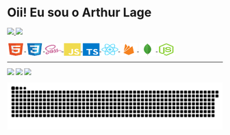 # Oii! Eu sou o Arthur Lage

<div>
  <a href="https://github.com/arthur-lage">
  <img height="180em" src="https://github-readme-stats.vercel.app/api?username=arthur-lage&show_icons=true&theme=dracula&include_all_commits=true&count_private=true"/>
  <img height="180em" src="https://github-readme-stats.vercel.app/api/top-langs/?username=arthur-lage&layout=compact&langs_count=16&theme=dracula"/>
</div>
  
<div style="display: inline_block"><br>
  <a href="https://github.com/arthur-lage">
    <img align="center" alt="Arthur-HTML" height="30" width="40" src="https://raw.githubusercontent.com/devicons/devicon/master/icons/html5/html5-original.svg">
    <img align="center" alt="Arthur-CSS" height="30" width="40" src="https://raw.githubusercontent.com/devicons/devicon/master/icons/css3/css3-original.svg">
    <img align="center" alt="Arthur-Sass" height="30" width="40" src="https://raw.githubusercontent.com/devicons/devicon/master/icons/sass/sass-original.svg">
    <img align="center" alt="Arthur-JavaScript" height="30" width="40" src="https://raw.githubusercontent.com/devicons/devicon/master/icons/javascript/javascript-plain.svg">
    <img align="center" alt="Arthur-TypeScript" height="30" width="40" src="https://raw.githubusercontent.com/devicons/devicon/master/icons/typescript/typescript-plain.svg">
    <img align="center" alt="Arthur-React" height="30" width="40" src="https://raw.githubusercontent.com/devicons/devicon/master/icons/react/react-original.svg">
    <img align="center" alt="Arthur-Firebase" height="30" width="40" src="https://raw.githubusercontent.com/devicons/devicon/master/icons/firebase/firebase-plain.svg">
    <img align="center" alt="Arthur-MongoDB" height="30" width="40" src="https://raw.githubusercontent.com/devicons/devicon/master/icons/mongodb/mongodb-original.svg">
    <img align="center" alt="Arthur-NodeJS" height="30" width="40" src="https://raw.githubusercontent.com/devicons/devicon/master/icons/nodejs/nodejs-original.svg">
  </a>
</div>

---
  
<div>
  <a href="https://instagram.com/arthur._lage" target="_blank"><img src="https://img.shields.io/badge/-Instagram-%23E4405F?style=for-the-badge&logo=instagram&logoColor=white" target="_blank"></a>
  <a href = "mailto: arthurlage2006@gmail.com"><img src="https://img.shields.io/badge/-Gmail-%23333?style=for-the-badge&logo=gmail&logoColor=white" target="_blank"></a>
  <a href="https://www.linkedin.com/in/arthur-lage-048635206/" target="_blank"><img src="https://img.shields.io/badge/-LinkedIn-%230077B5?style=for-the-badge&logo=linkedin&logoColor=white" target="_blank"></a>   
  
  ![Snake animation](https://github.com/arthur-lage/arthur-lage/blob/output/github-contribution-grid-snake.svg)
</div>
